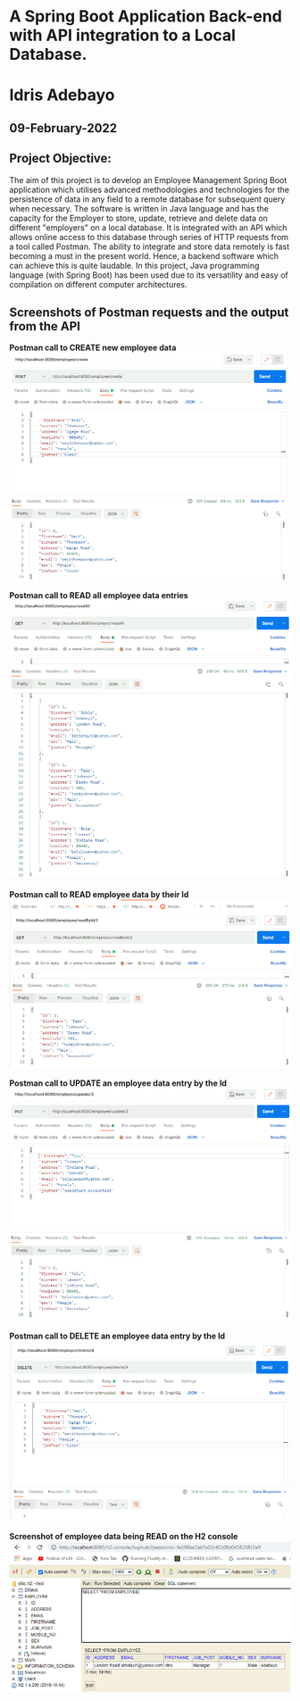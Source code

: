 # A Spring Boot Application Back-end with API integration to a Local Database.

# Idris Adebayo

## 09-February-2022



 	

## Project Objective: 
The aim of this project is to develop an Employee Management Spring Boot application which utilises advanced methodologies and technologies for the persistence of data in any field to a remote database for subsequent query when necessary.
The software is written in Java language and has the capacity for the Employer to store, update, retrieve and delete data on different "employers" on a local database. It is integrated with an API which allows online access to this database through series of HTTP requests from a tool called Postman. 
The ability to integrate and store data remotely is fast becoming a must in the present world. Hence, a backend software which can achieve this is quite laudable. In this project, Java programming language (with Spring Boot) has been used due to its versatility and easy of compilation on different computer architectures. 
 
## Screenshots of Postman requests and the output from the API
**Postman call to CREATE new employee data**
![](ReadMeDocumentation/createVerification.png)

**Postman call to READ all employee data entries**
![](ReadMeDocumentation/readAllverification.png)

**Postman call to READ employee data by their Id**
![](ReadMeDocumentation/readByIdverification.png)

**Postman call to UPDATE an employee data entry by the Id**
![](ReadMeDocumentation/updateVerification.png)

**Postman call to DELETE an employee data entry by the Id**
![](ReadMeDocumentation/deleteVerification.png)

**Screenshot of employee data being READ on the H2 console**
![](ReadMeDocumentation/databasePersistence.png)





